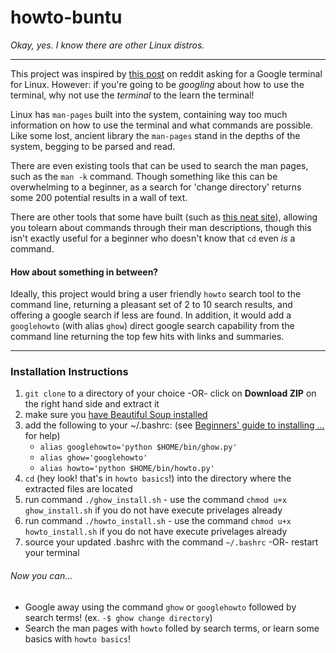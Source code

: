 # howto-buntu

*Okay, yes. I know there are other Linux distros.*


___________________________________________________________________


This project was inspired by [this post](http://www.reddit.com/r/Lightbulb/comments/336hkl/google_terminal_for_linux_for_newbies_that_dont/) on reddit asking for a Google terminal for Linux.
However: if you're going to be *googling* about how to use the terminal, why not use the *terminal* to the learn the terminal!

Linux has `man-pages` built into the system, containing way too much information on how to use the terminal and what commands are possible. Like some lost, ancient library the `man-pages` stand in the depths of the system, begging to be parsed and read. 

There are even existing tools that can be used to search the man pages, such as the `man -k` command. Though something like this can be overwhelming to a beginner, as a search for 'change directory' returns some 200 potential results in a wall of text.

There are other tools that some have built (such as [this neat site](http://explainshell.com/)), allowing you tolearn about commands through their man descriptions, though this isn't exactly useful for a beginner who doesn't know that `cd` even *is* a command.

#### How about something in between?

Ideally, this project would bring a user friendly `howto` search tool to the command line, returning a pleasant set of 2 to 10 search results, and offering a google search if less are found. In addition, it would add a `googlehowto` (with alias `ghow`) direct google search capability from the command line returning the top few hits with links and summaries.

-----------------------------------------------------------

### Installation Instructions

1. `git clone` to a directory of your choice -OR- click on **Download ZIP** on the right hand side and extract it
2. make sure you [have Beautiful Soup installed](http://www.crummy.com/software/BeautifulSoup/bs4/doc/#installing-beautiful-soup)
3. add the following to your ~/.bashrc: (see [Beginners' guide to installing ...](https://github.com/underscorejho/howto-buntu/wiki/Beginners%27-guide-to-installing-howto-buntu) for help)
    * `alias googlehowto='python $HOME/bin/ghow.py'`
    * `alias ghow='googlehowto'`
    * `alias howto='python $HOME/bin/howto.py'`
4. `cd` (hey look! that's in `howto basics`!) into the directory where the extracted files are located
5. run command `./ghow_install.sh` - use the command `chmod u+x ghow_install.sh` if you do not have execute privelages already
6. run command `./howto_install.sh` - use the command `chmod u+x howto_install.sh` if you do not have execute privelages already
7. source your updated .bashrc with the command `~/.bashrc` -OR- restart your terminal

###### Now you can...
* Google away using the command `ghow` or `googlehowto` followed by search terms! (ex. `-$ ghow change directory`)
* Search the man pages with `howto` folled by search terms, or learn some basics with `howto basics`!

